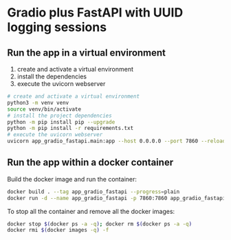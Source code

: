# Gradio plus FastAPI with UUID logging sessions
## Run the app in a virtual environment

1. create and activate a virtual environment
2. install the dependencies
3. execute the uvicorn webserver

```bash
# create and activate a virtual environment
python3 -m venv venv
source venv/bin/activate
# install the project dependencies
python -m pip install pip --upgrade
python -m pip install -r requirements.txt
# execute the uvicorn webserver
uvicorn app_gradio_fastapi.main:app --host 0.0.0.0 --port 7860 --reload
```

## Run the app within a docker container

Build the docker image and run the container:

```bash
docker build . --tag app_gradio_fastapi --progress=plain
docker run -d --name app_gradio_fastapi -p 7860:7860 app_gradio_fastapi; docker logs -f app_gradio_fastapi
```

To stop all the container and remove all the docker images:


```bash
docker stop $(docker ps -a -q); docker rm $(docker ps -a -q)
docker rmi $(docker images -q) -f
```
